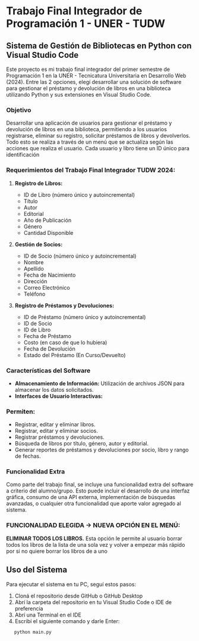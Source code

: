 # Trabajo Final Integrador de Programación 1 - UNER - TUDW

## Sistema de Gestión de Bibliotecas en Python con Visual Studio Code

Este proyecto es mi trabajo final integrador del primer semestre de Programación 1 en la UNER - Tecnicatura Universitaria en Desarrollo Web (2024).
Entre las 2 opciones, elegí desarrollar una solución de software para gestionar el préstamo y devolución de libros en una biblioteca utilizando Python y sus extensiones en Visual Studio Code.

### Objetivo

Desarrollar una aplicación de usuarios para gestionar el préstamo y devolución de libros en una biblioteca, permitiendo a los usuarios registrarse, eliminar su registro, solicitar préstamos de libros y devolverlos. 
Todo esto se realiza a través de un menú que se actualiza según las acciones que realiza el usuario. Cada usuario y libro tiene un ID único para identificación

### Requerimientos del Trabajo Final Integrador TUDW 2024:

1. **Registro de Libros:**
   - ID de Libro (número único y autoincremental)
   - Título
   - Autor
   - Editorial
   - Año de Publicación
   - Género
   - Cantidad Disponible

2. **Gestión de Socios:**
   - ID de Socio (número único y autoincremental)
   - Nombre
   - Apellido
   - Fecha de Nacimiento
   - Dirección
   - Correo Electrónico
   - Teléfono

3. **Registro de Préstamos y Devoluciones:**
   - ID de Préstamo (número único y autoincremental)
   - ID de Socio
   - ID de Libro
   - Fecha de Préstamo
   - Costo (en caso de que lo hubiera)
   - Fecha de Devolución
   - Estado del Préstamo (En Curso/Devuelto)

### Características del Software

- **Almacenamiento de Información:** Utilización de archivos JSON para almacenar los datos solicitados.
- **Interfaces de Usuario Interactivas:** 
### Permiten:
  - Registrar, editar y eliminar libros.
  - Registrar, editar y eliminar socios.
  - Registrar préstamos y devoluciones.
  - Búsqueda de libros por título, género, autor y editorial.
  - Generar reportes de préstamos y devoluciones por socio, libro y rango de fechas.

### Funcionalidad Extra

Como parte del trabajo final, se incluye una funcionalidad extra del software a criterio del alumno/grupo. Esto puede incluir el desarrollo de una interfaz gráfica, consumo de una API externa, implementación de búsquedas avanzadas, o cualquier otra funcionalidad que aporte valor agregado al sistema.

### FUNCIONALIDAD ELEGIDA -> NUEVA OPCIÓN EN EL MENÚ: 
**ELIMINAR TODOS LOS LIBROS.**
Esta opción le permite al usuario borrar todos los libros de la lista de una sola vez y volver a empezar más rápido por si no quiere borrar los libros de a uno

## Uso del Sistema
Para ejecutar el sistema en tu PC, seguí estos pasos:

1. Cloná el repositorio desde GitHub o GitHub Desktop
2. Abrí la carpeta del repositorio en tu Visual Studio Code o IDE de preferencia
3. Abrí una Terminal en el IDE
4. Escribí el siguiente comando y darle Enter:
```bash
   python main.py
